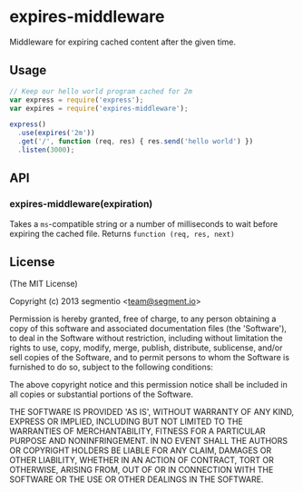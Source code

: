 
# expires-middleware

  Middleware for expiring cached content after the given time.

## Usage

```js
// Keep our hello world program cached for 2m
var express = require('express');
var expires = require('expires-middleware');

express()
  .use(expires('2m'))
  .get('/', function (req, res) { res.send('hello world') })
  .listen(3000);
```

## API

### expires-middleware(expiration)

  Takes a `ms`-compatible string or a number of milliseconds to wait before expiring the cached file. Returns `function (req, res, next)`

## License

(The MIT License)

Copyright (c) 2013 segmentio &lt;team@segment.io&gt;

Permission is hereby granted, free of charge, to any person obtaining
a copy of this software and associated documentation files (the
'Software'), to deal in the Software without restriction, including
without limitation the rights to use, copy, modify, merge, publish,
distribute, sublicense, and/or sell copies of the Software, and to
permit persons to whom the Software is furnished to do so, subject to
the following conditions:

The above copyright notice and this permission notice shall be
included in all copies or substantial portions of the Software.

THE SOFTWARE IS PROVIDED 'AS IS', WITHOUT WARRANTY OF ANY KIND,
EXPRESS OR IMPLIED, INCLUDING BUT NOT LIMITED TO THE WARRANTIES OF
MERCHANTABILITY, FITNESS FOR A PARTICULAR PURPOSE AND NONINFRINGEMENT.
IN NO EVENT SHALL THE AUTHORS OR COPYRIGHT HOLDERS BE LIABLE FOR ANY
CLAIM, DAMAGES OR OTHER LIABILITY, WHETHER IN AN ACTION OF CONTRACT,
TORT OR OTHERWISE, ARISING FROM, OUT OF OR IN CONNECTION WITH THE
SOFTWARE OR THE USE OR OTHER DEALINGS IN THE SOFTWARE.